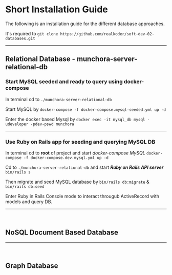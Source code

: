 # Short Installation Guide

The following is an installation guide for the different database approaches.

It's required to `git clone https://github.com/realkoder/soft-dev-02-databases.git`

---

## Relational Database - munchora-server-relational-db

### Start MySQL seeded and ready to query using docker-compose

In terminal cd to  `./munchora-server-relational-db`

Start MySQL by `docker-compose -f docker-compose.mysql-seeded.yml up -d`

Enter the docker based Mysql by `docker exec -it mysql_db mysql -udeveloper -pdev-pswd munchora`

---

### Use Ruby on Rails app for seeding and querying MySQL DB

In terminal cd to **root** of project and start _docker-compose MySQL_
`docker-compose -f docker-compose.dev.mysql.yml up -d`

Cd to  `./munchora-server-relational-db` and start **_Ruby on Rails API server_** `bin/rails s`

Then migrate and seed MySQL database by `bin/rails db:migrate` & `bin/rails db:seed`

Enter Ruby in Rails Console mode to interact througub ActiveRecord with models and query DB.


---

<br>

## NoSQL Document Based Database



---

<br>

## Graph Database

